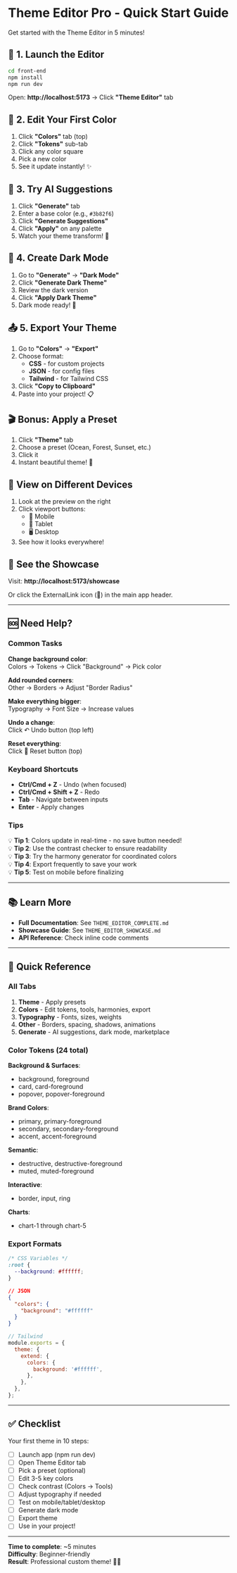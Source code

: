 # Theme Editor Pro - Quick Start Guide

Get started with the Theme Editor in 5 minutes!

## 🚀 1. Launch the Editor

```bash
cd front-end
npm install
npm run dev
```

Open: **http://localhost:5173** → Click **"Theme Editor"** tab

## 🎨 2. Edit Your First Color

1. Click **"Colors"** tab (top)
2. Click **"Tokens"** sub-tab
3. Click any color square
4. Pick a new color
5. See it update instantly! ✨

## 🎯 3. Try AI Suggestions

1. Click **"Generate"** tab
2. Enter a base color (e.g., `#3b82f6`)
3. Click **"Generate Suggestions"**
4. Click **"Apply"** on any palette
5. Watch your theme transform! 🤖

## 🌙 4. Create Dark Mode

1. Go to **"Generate"** → **"Dark Mode"**
2. Click **"Generate Dark Theme"**
3. Review the dark version
4. Click **"Apply Dark Theme"**
5. Dark mode ready! 🌙

## 📤 5. Export Your Theme

1. Go to **"Colors"** → **"Export"**
2. Choose format:
   - **CSS** - for custom projects
   - **JSON** - for config files
   - **Tailwind** - for Tailwind CSS
3. Click **"Copy to Clipboard"**
4. Paste into your project! 📋

## 🎬 Bonus: Apply a Preset

1. Click **"Theme"** tab
2. Choose a preset (Ocean, Forest, Sunset, etc.)
3. Click it
4. Instant beautiful theme! 🎨

## 📱 View on Different Devices

1. Look at the preview on the right
2. Click viewport buttons:
   - 📱 Mobile
   - 📱 Tablet
   - 🖥️ Desktop
3. See how it looks everywhere!

## 🎉 See the Showcase

Visit: **http://localhost:5173/showcase**

Or click the ExternalLink icon (🔗) in the main app header.

---

## 🆘 Need Help?

### Common Tasks

**Change background color**:  
Colors → Tokens → Click "Background" → Pick color

**Add rounded corners**:  
Other → Borders → Adjust "Border Radius"

**Make everything bigger**:  
Typography → Font Size → Increase values

**Undo a change**:  
Click ↶ Undo button (top left)

**Reset everything**:  
Click 🔄 Reset button (top)

### Keyboard Shortcuts

- **Ctrl/Cmd + Z** - Undo (when focused)
- **Ctrl/Cmd + Shift + Z** - Redo
- **Tab** - Navigate between inputs
- **Enter** - Apply changes

### Tips

💡 **Tip 1**: Colors update in real-time - no save button needed!  
💡 **Tip 2**: Use the contrast checker to ensure readability  
💡 **Tip 3**: Try the harmony generator for coordinated colors  
💡 **Tip 4**: Export frequently to save your work  
💡 **Tip 5**: Test on mobile before finalizing

---

## 📚 Learn More

- **Full Documentation**: See `THEME_EDITOR_COMPLETE.md`
- **Showcase Guide**: See `THEME_EDITOR_SHOWCASE.md`
- **API Reference**: Check inline code comments

---

## 🎯 Quick Reference

### All Tabs

1. **Theme** - Apply presets
2. **Colors** - Edit tokens, tools, harmonies, export
3. **Typography** - Fonts, sizes, weights
4. **Other** - Borders, spacing, shadows, animations
5. **Generate** - AI suggestions, dark mode, marketplace

### Color Tokens (24 total)

**Background & Surfaces**:

- background, foreground
- card, card-foreground
- popover, popover-foreground

**Brand Colors**:

- primary, primary-foreground
- secondary, secondary-foreground
- accent, accent-foreground

**Semantic**:

- destructive, destructive-foreground
- muted, muted-foreground

**Interactive**:

- border, input, ring

**Charts**:

- chart-1 through chart-5

### Export Formats

```css
/* CSS Variables */
:root {
  --background: #ffffff;
}
```

```json
// JSON
{
  "colors": {
    "background": "#ffffff"
  }
}
```

```js
// Tailwind
module.exports = {
  theme: {
    extend: {
      colors: {
        background: '#ffffff',
      },
    },
  },
};
```

---

## ✅ Checklist

Your first theme in 10 steps:

- [ ] Launch app (npm run dev)
- [ ] Open Theme Editor tab
- [ ] Pick a preset (optional)
- [ ] Edit 3-5 key colors
- [ ] Check contrast (Colors → Tools)
- [ ] Adjust typography if needed
- [ ] Test on mobile/tablet/desktop
- [ ] Generate dark mode
- [ ] Export theme
- [ ] Use in your project!

---

**Time to complete**: ~5 minutes  
**Difficulty**: Beginner-friendly  
**Result**: Professional custom theme! 🎨✨
